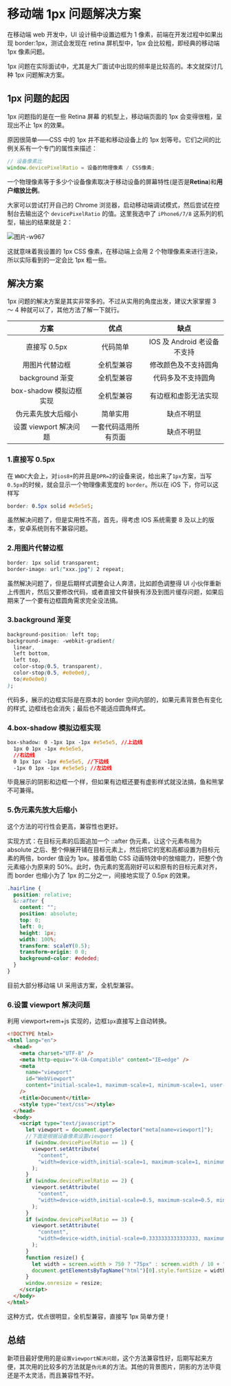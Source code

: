 # 移动端 1px 问题解决方案

在移动端 web 开发中，UI 设计稿中设置边框为 1 像素，前端在开发过程中如果出现 border:1px，测试会发现在 retina 屏机型中，1px 会比较粗，即经典的移动端 1px 像素问题。

1px 问题在实际面试中，尤其是大厂面试中出现的频率是比较高的。本文就探讨几种 1px 问题解决方案。

## 1px 问题的起因

1px 问题指的是在一些 Retina 屏幕 的机型上，移动端页面的 1px 会变得很粗，呈现出不止 1px 的效果。

原因很简单——CSS 中的 1px 并不能和移动设备上的 1px 划等号。它们之间的比例关系有一个专门的属性来描述：

```js
// 设备像素比
window.devicePixelRatio = 设备的物理像素 / CSS像素;
```

一个物理像素等于多少个设备像素取决于移动设备的屏幕特性(是否是**Retina**)和**用户缩放比例**。

大家可以尝试打开自己的 Chrome 浏览器，启动移动端调试模式，然后尝试在控制台去输出这个 `devicePixelRatio` 的值。这里我选中了 `iPhone6/7/8` 这系列的机型，输出的结果就是 2：

![图片](https://mmbiz.qpic.cn/mmbiz_jpg/tswsiaEpOia6EEA8tml9XO6rmpu2CgUbYzRXHSvOdffjeFK77JGic2ZaBAmSB8ibfFOTCZyMM6NvrzAGrS8yaXcWEQ/640?wx_fmt=jpeg&tp=webp&wxfrom=5&wx_lazy=1&wx_co=1)-w967

这就意味着我设置的 1px CSS 像素，在移动端上会用 2 个物理像素来进行渲染，所以实际看到的一定会比 1px 粗一些。

## 解决方案

1px 问题的解决方案是其实非常多的。不过从实用的角度出发，建议大家掌握 3 ～ 4 种就可以了，其他方法了解一下就行。

|          方案           |         优点         |            缺点             |
| :---------------------: | :------------------: | :-------------------------: |
|      直接写 0.5px       |       代码简单       | IOS 及 Android 老设备不支持 |
|     用图片代替边框      |      全机型兼容      |    修改颜色及不支持圆角     |
|     background 渐变     |      全机型兼容      |     代码多及不支持圆角      |
| box-shadow 模拟边框实现 |      全机型兼容      |    有边框和虚影无法实现     |
|   伪元素先放大后缩小    |       简单实用       |         缺点不明显          |
| 设置 viewport 解决问题  | 一套代码适用所有页面 |         缺点不明显          |

### 1.直接写 0.5px

在 `WWDC`大会上，对`ios8+`的并且是`DPR=2`的设备来说，给出来了`1px`方案，当写 `0.5px`的时候，就会显示一个物理像素宽度的 `border`。所以在 iOS 下，你可以这样写

```css
border: 0.5px solid #e5e5e5;
```

虽然解决问题了，但是实用性不高，首先，得考虑 IOS 系统需要 8 及以上的版本，安卓系统则有不兼容问题。

### 2.用图片代替边框

```css
border: 1px solid transparent;
border-image: url("xxx.jpg") 2 repeat;
```

虽然解决问题了，但是后期样式调整会让人奔溃，比如颜色调整得 UI 小伙伴重新上传图片，然后又要修改代码，或者直接文件替换有涉及到图片缓存问题，如果后期来了一个要有边框圆角需求完全没法搞。

### 3.background 渐变

```css
background-position: left top;
background-image: -webkit-gradient(
  linear,
  left bottom,
  left top,
  color-stop(0.5, transparent),
  color-stop(0.5, #e0e0e0),
  to(#e0e0e0)
);
```

代码多，展示的边框实际是在原本的 border 空间内部的，如果元素背景色有变化的样式, 边框线也会消失；最后也不能适应圆角样式。

### 4.box-shadow 模拟边框实现

```css
box-shadow: 0 -1px 1px -1px #e5e5e5, //上边线
  1px 0 1px -1px #e5e5e5,
  //右边线
  0 1px 1px -1px #e5e5e5, //下边线
  -1px 0 1px -1px #e5e5e5; //左边线
```

毕竟展示的阴影和边框一个样，但如果有边框还要有虚影样式就没法搞，鱼和熊掌不可兼得。

### 5.伪元素先放大后缩小

这个方法的可行性会更高，兼容性也更好。

实现方式：在目标元素的后面追加一个 ::after 伪元素，让这个元素布局为 absolute 之后、整个伸展开铺在目标元素上，然后把它的宽和高都设置为目标元素的两倍，border 值设为 1px。接着借助 CSS 动画特效中的放缩能力，把整个伪元素缩小为原来的 50%。此时，伪元素的宽高刚好可以和原有的目标元素对齐，而 border 也缩小为了 1px 的二分之一，间接地实现了 0.5px 的效果。

```css
.hairline {
  position: relative;
  &::after {
    content: "";
    position: absolute;
    top: 0;
    left: 0;
    height: 1px;
    width: 100%;
    transform: scaleY(0.5);
    transform-origin: 0 0;
    background-color: #ededed;
  }
}
```

目前大部分移动端 UI 采用该方案，全机型兼容。

### 6.设置 viewport 解决问题

利用 viewport+rem+js 实现的，边框`1px`直接写上自动转换。

```html
<!DOCTYPE html>
<html lang="en">
  <head>
    <meta charset="UTF-8" />
    <meta http-equiv="X-UA-Compatible" content="IE=edge" />
    <meta
      name="viewport"
      id="WebViewport"
      content="initial-scale=1, maximum-scale=1, minimum-scale=1, user-scalable=no"
    />
    <title>Document</title>
    <style type="text/css"></style>
  </head>
  <body>
    <script type="text/javascript">
      let viewport = document.querySelector("meta[name=viewport]");
      //下面是根据设备像素设置viewport
      if (window.devicePixelRatio == 1) {
        viewport.setAttribute(
          "content",
          "width=device-width,initial-scale=1, maximum-scale=1, minimum-scale=1, user-scalable=no"
        );
      }
      if (window.devicePixelRatio == 2) {
        viewport.setAttribute(
          "content",
          "width=device-width,initial-scale=0.5, maximum-scale=0.5, minimum-scale=0.5, user-scalable=no"
        );
      }
      if (window.devicePixelRatio == 3) {
        viewport.setAttribute(
          "content",
          "width=device-width,initial-scale=0.3333333333333333, maximum-scale=0.3333333333333333, minimum-scale=0.3333333333333333, user-scalable=no"
        );
      }
      function resize() {
        let width = screen.width > 750 ? "75px" : screen.width / 10 + "px";
        document.getElementsByTagName("html")[0].style.fontSize = width;
      }
      window.onresize = resize;
    </script>
  </body>
</html>
```

这种方式，优点很明显，全机型兼容，直接写 1px 简单方便！

## 总结

新项目最好使用的是`设置viewport解决问题`，这个方法兼容性好，后期写起来方便，其次用的比较多的方法就是`伪元素`的方法。其他的背景图片，阴影的方法毕竟还是不太灵活，而且兼容性不好。